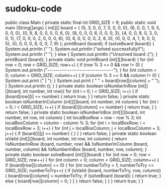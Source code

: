 # sudoku-code
public class Main
{
private static final int GRID_SIZE = 9;
public static void main (String[]args)
{
int[][] board = {
{5, 3, 0, 0, 7, 0, 0, 0, 0},
{6, 0, 0, 1, 9, 5, 0, 0, 0},
{0, 9, 8, 0, 0, 0, 0, 6, 0},
{8, 0, 0, 0, 6, 0, 0, 0, 3},
{4, 0, 0, 8, 0, 3, 0, 0, 1},
{7, 0, 0, 0, 2, 0, 0, 0, 6},
{0, 6, 0, 0, 0, 0, 2, 8, 0},
{0, 0, 0, 4, 1, 9, 0, 0, 5},
{0, 0, 0, 0, 8, 0, 0, 7, 9}
};
printBoard (board);
if (solveBoard (board))
{
System.out.println (" ");
System.out.println ("solved successfully!!");
System.out.println (" ");
}
else
{
System.out.println ("Unsolved board :(");
}
printBoard (board);
}
private static void printBoard (int[][]board)
{
for (int row = 0; row < GRID_SIZE; row++)
{
if (row % 3 == 0 && row != 0)
{
System.out.println ("---------------------------------");
}
for (int column = 0; column < GRID_SIZE; column++)
{
if (column % 3 == 0 && column != 0)
{
System.out.print (" | ");
}
System.out.print ( " " + board[row][column] + " ");
}
System.out.println ();
}
}
private static boolean isNumberInRow (int[][]board, int number, int row){
for (int i = 0; i < GRID_SIZE; i++)
{
if (board[row][i] == number)
{
return true;
}
}
return false;
}
private static boolean isNumberInColumn (int[][]board, int number,
int column)
{
for (int i = 0; i < GRID_SIZE; i++)
{
if (board[i][column] == number)
{
return true;
}
}
return false;
}
private static boolean isNumberInBox (int[][]board, int number, int row,
int column)
{
int localBoxRow = row - row % 3;
int localBoxColumn = column - column % 3;
for (int i = localBoxRow; i < localBoxRow + 3; i++)
{
for (int j = localBoxColumn; j < localBoxColumn + 3; j++)
{
if (board[i][j] == number)
{
}
}
}
return false;
}
private static boolean isValid (int[][]board, int number, int row, int column)
{
return !isNumberInRow (board, number, row) &&
       !isNumberInColumn (board, number, column) && 
       !isNumberInBox (board, number, row, column);
}
private static boolean solveBoard (int[][]board)
{
for (int row = 0; row < GRID_SIZE; row++)
{
for (int column = 0; column < GRID_SIZE; column++)
{
if (board[row][column] == 0)
{
for (int numberToTry = 1; numberToTry <= GRID_SIZE;
numberToTry++)
{
if (isValid (board, numberToTry, row, column))
{
board[row][column] = numberToTry;
if (solveBoard (board))
{
return true;
}
else
{
board[row][column] = 0;
}
}
}
return false;
}
}
}
return true;
}
}

